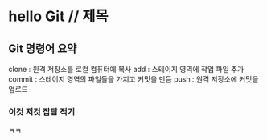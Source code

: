 # hello Git // 제목
## Git 명령어 요약

clone : 원격 저장소를 로컬 컴퓨터에 복사
add : 스테이지 영역에 작업 파일 추가
commit : 스테이지 영역의 파일들을 가지고 커밋을 만듬
push : 원격 저장소에 커밋을 업로드

### 이것 저것 잡담 적기
ㅋㅋ